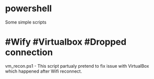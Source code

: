 # powershell
Some simple scripts

# #Wify #Virtualbox #Dropped connection
vm_recon.ps1  - This script partualy pretend to fix issue with VirtualBox which happened after Wifi reconnect.
